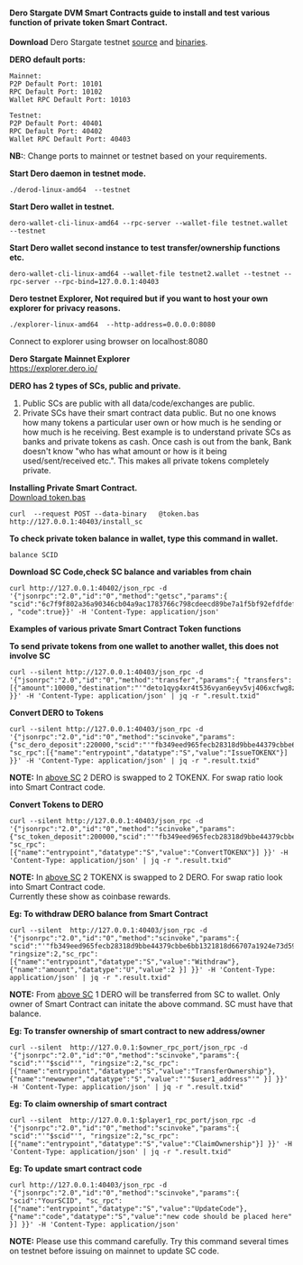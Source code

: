#### Dero Stargate DVM Smart Contracts guide to install and test various function of private token Smart Contract.



**Download** Dero Stargate testnet [source](https://github.com/deroproject/derohe) and [binaries](https://github.com/deroproject/derohe/releases).

**DERO default ports:** 
```
Mainnet:
P2P Default Port: 10101
RPC Default Port: 10102
Wallet RPC Default Port: 10103

Testnet:
P2P Default Port: 40401
RPC Default Port: 40402
Wallet RPC Default Port: 40403
```
**NB:**: Change ports to mainnet or testnet based on your requirements.   

**Start Dero daemon in testnet mode.**
```
./derod-linux-amd64  --testnet
```

**Start Dero wallet in testnet.** 
```
dero-wallet-cli-linux-amd64 --rpc-server --wallet-file testnet.wallet --testnet
```

**Start Dero wallet second instance to test transfer/ownership functions etc.**
```
dero-wallet-cli-linux-amd64 --wallet-file testnet2.wallet --testnet --rpc-server --rpc-bind=127.0.0.1:40403
```

**Dero testnet Explorer, Not required but if you want to host your own explorer for privacy reasons.**
```
./explorer-linux-amd64  --http-address=0.0.0.0:8080                  
```
Connect to explorer using browser on localhost:8080


**Dero Stargate Mainnet Explorer**  
[https://explorer.dero.io/ ](https://explorer.dero.io/)



**DERO has 2 types of SCs, public and private.**
1. Public SCs are public with all data/code/exchanges are public.
1. Private SCs have their smart contract data public. But no one knows how many tokens a particular user own or how much is he sending or how much is he receiving. Best example is to understand private SCs as banks and private tokens as cash. Once cash is out from the bank, Bank doesn't know "who has what amount or how is it being used/sent/received etc.". This makes all private tokens completely private.

**Installing Private Smart Contract.**  
 [Download token.bas](https://github.com/deroproject/documentation/blob/master/DVMDOCS/examples/lottery/lottery.bas)
```
curl  --request POST --data-binary   @token.bas http://127.0.0.1:40403/install_sc
```

**To check private token balance in wallet, type this command in wallet.**
```
balance SCID
```

**Download SC Code,check SC balance and variables from chain**
```
curl http://127.0.0.1:40402/json_rpc -d '{"jsonrpc":"2.0","id":"0","method":"getsc","params":{ "scid":"6c7f9f802a36a90346cb04a9ac1783766c798cdeecd89be7a1f5bf92efdfdef7" , "code":true}}' -H 'Content-Type: application/json'
```  



**Examples of various private Smart Contract Token functions**  


**To send private tokens from one wallet to another wallet, this does not involve SC**
```
curl --silent http://127.0.0.1:40403/json_rpc -d '{"jsonrpc":"2.0","id":"0","method":"transfer","params":{ "transfers":[{"amount":10000,"destination":"'"deto1qyg4xr4t536vyan6eyv5vj406xcfwg8zx4c65ez3ut4s9uuv0dsgzqq276gck"'","scid":"'"fb349eed965fecb28318d9bbe44379cbbe6bb1321818d66707a1924e73d59d9e"'","ringsize":2}] }}' -H 'Content-Type: application/json' | jq -r ".result.txid"
```  



**Convert DERO to Tokens**
```
curl --silent http://127.0.0.1:40403/json_rpc -d '{"jsonrpc":"2.0","id":"0","method":"scinvoke","params":{"sc_dero_deposit":220000,"scid":"'"fb349eed965fecb28318d9bbe44379cbbe6bb1321818d66707a1924e73d59d9e"'","ringsize":2, "sc_rpc":[{"name":"entrypoint","datatype":"S","value":"IssueTOKENX"}] }}' -H 'Content-Type: application/json' | jq -r ".result.txid"
```  
**NOTE:**  In [above SC](https://testnetexplorer.dero.io/tx/6c7f9f802a36a90346cb04a9ac1783766c798cdeecd89be7a1f5bf92efdfdef7) 2 DERO is swapped to 2 TOKENX. For swap ratio look into Smart Contract code.  




**Convert Tokens to DERO**
```
curl --silent http://127.0.0.1:40403/json_rpc -d '{"jsonrpc":"2.0","id":"0","method":"scinvoke","params":{"sc_token_deposit":200000,"scid":"'"fb349eed965fecb28318d9bbe44379cbbe6bb1321818d66707a1924e73d59d9e"'","ringsize":2, "sc_rpc":[{"name":"entrypoint","datatype":"S","value":"ConvertTOKENX"}] }}' -H 'Content-Type: application/json' | jq -r ".result.txid"
```  
**NOTE:**  In [above SC](https://testnetexplorer.dero.io/tx/6c7f9f802a36a90346cb04a9ac1783766c798cdeecd89be7a1f5bf92efdfdef7) 2 TOKENX is swapped to 2 DERO. For swap ratio look into Smart Contract code.   
Currently these show as coinbase rewards.  




**Eg: To withdraw DERO balance from Smart Contract**
```
curl --silent  http://127.0.0.1:40403/json_rpc -d '{"jsonrpc":"2.0","id":"0","method":"scinvoke","params":{ "scid":"'"fb349eed965fecb28318d9bbe44379cbbe6bb1321818d66707a1924e73d59d9e"'", "ringsize":2,"sc_rpc":[{"name":"entrypoint","datatype":"S","value":"Withdraw"}, {"name":"amount","datatype":"U","value":2 }] }}' -H 'Content-Type: application/json' | jq -r ".result.txid"
```  
**NOTE:**  From [above SC](https://testnetexplorer.dero.io/tx/6c7f9f802a36a90346cb04a9ac1783766c798cdeecd89be7a1f5bf92efdfdef7) 1 DERO will be transferred from SC to wallet. Only owner of Smart Contract can initate the above command. SC must have that balance.  





**Eg: To transfer ownership of smart contract to new address/owner**
```
curl --silent  http://127.0.0.1:$owner_rpc_port/json_rpc -d '{"jsonrpc":"2.0","id":"0","method":"scinvoke","params":{ "scid":"'"$scid"'", "ringsize":2,"sc_rpc":[{"name":"entrypoint","datatype":"S","value":"TransferOwnership"}, {"name":"newowner","datatype":"S","value":"'"$user1_address"'" }] }}' -H 'Content-Type: application/json' | jq -r ".result.txid"
```  




**Eg: To claim ownership of smart contract**
```
curl --silent  http://127.0.0.1:$player1_rpc_port/json_rpc -d '{"jsonrpc":"2.0","id":"0","method":"scinvoke","params":{ "scid":"'"$scid"'", "ringsize":2,"sc_rpc":[{"name":"entrypoint","datatype":"S","value":"ClaimOwnership"}] }}' -H 'Content-Type: application/json' | jq -r ".result.txid"
```    





**Eg: To update smart contract code**
```
curl http://127.0.0.1:40403/json_rpc -d '{"jsonrpc":"2.0","id":"0","method":"scinvoke","params":{ "scid":"YourSCID", "sc_rpc":[{"name":"entrypoint","datatype":"S","value":"UpdateCode"}, {"name":"code","datatype":"S","value":"new code should be placed here" }] }}' -H 'Content-Type: application/json'
```   
**NOTE:**  Please use this command carefully. Try this command several times on testnet before issuing on mainnet to update SC code.  

